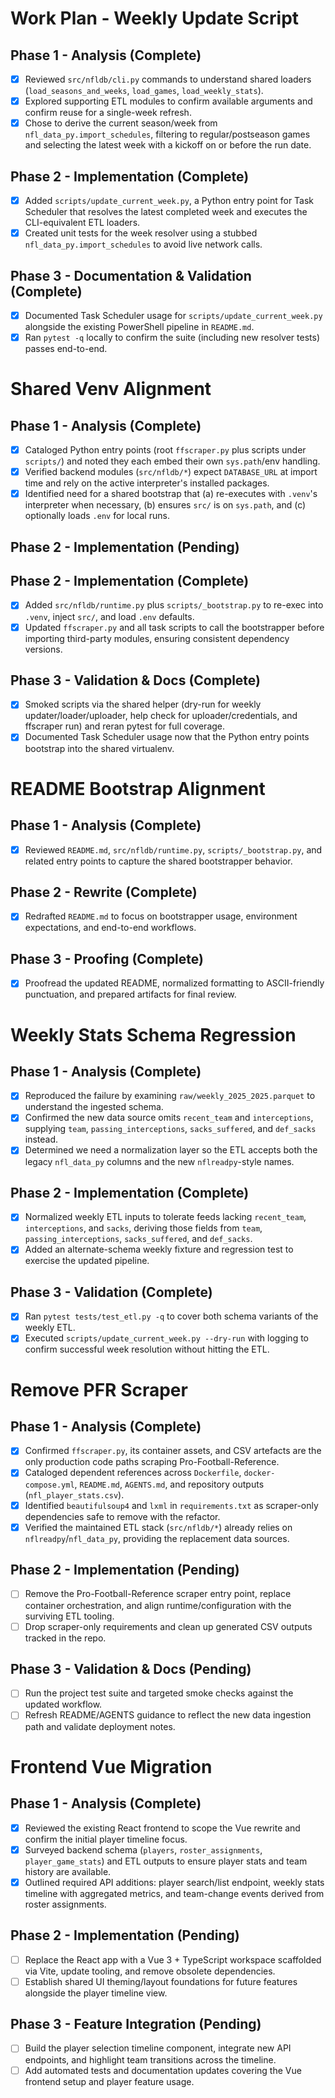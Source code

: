 # Work Plan - Weekly Update Script

## Phase 1 - Analysis (Complete)
- [x] Reviewed `src/nfldb/cli.py` commands to understand shared loaders (`load_seasons_and_weeks`, `load_games`, `load_weekly_stats`).
- [x] Explored supporting ETL modules to confirm available arguments and confirm reuse for a single-week refresh.
- [x] Chose to derive the current season/week from `nfl_data_py.import_schedules`, filtering to regular/postseason games and selecting the latest week with a kickoff on or before the run date.

## Phase 2 - Implementation (Complete)
- [x] Added `scripts/update_current_week.py`, a Python entry point for Task Scheduler that resolves the latest completed week and executes the CLI-equivalent ETL loaders.
- [x] Created unit tests for the week resolver using a stubbed `nfl_data_py.import_schedules` to avoid live network calls.

## Phase 3 - Documentation & Validation (Complete)
- [x] Documented Task Scheduler usage for `scripts/update_current_week.py` alongside the existing PowerShell pipeline in `README.md`.
- [x] Ran `pytest -q` locally to confirm the suite (including new resolver tests) passes end-to-end.

# Shared Venv Alignment

## Phase 1 - Analysis (Complete)
- [x] Cataloged Python entry points (root `ffscraper.py` plus scripts under `scripts/`) and noted they each embed their own `sys.path`/env handling.
- [x] Verified backend modules (`src/nfldb/*`) expect `DATABASE_URL` at import time and rely on the active interpreter's installed packages.
- [x] Identified need for a shared bootstrap that (a) re-executes with `.venv`'s interpreter when necessary, (b) ensures `src/` is on `sys.path`, and (c) optionally loads `.env` for local runs.

## Phase 2 - Implementation (Pending)
## Phase 2 - Implementation (Complete)
- [x] Added `src/nfldb/runtime.py` plus `scripts/_bootstrap.py` to re-exec into `.venv`, inject `src/`, and load `.env` defaults.
- [x] Updated `ffscraper.py` and all task scripts to call the bootstrapper before importing third-party modules, ensuring consistent dependency versions.

## Phase 3 - Validation & Docs (Complete)
- [x] Smoked scripts via the shared helper (dry-run for weekly updater/loader/uploader, help check for uploader/credentials, and ffscraper run) and reran pytest for full coverage.
- [x] Documented Task Scheduler usage now that the Python entry points bootstrap into the shared virtualenv.

# README Bootstrap Alignment

## Phase 1 - Analysis (Complete)
- [x] Reviewed `README.md`, `src/nfldb/runtime.py`, `scripts/_bootstrap.py`, and related entry points to capture the shared bootstrapper behavior.

## Phase 2 - Rewrite (Complete)
- [x] Redrafted `README.md` to focus on bootstrapper usage, environment expectations, and end-to-end workflows.

## Phase 3 - Proofing (Complete)
- [x] Proofread the updated README, normalized formatting to ASCII-friendly punctuation, and prepared artifacts for final review.

# Weekly Stats Schema Regression

## Phase 1 - Analysis (Complete)
- [x] Reproduced the failure by examining `raw/weekly_2025_2025.parquet` to understand the ingested schema.
- [x] Confirmed the new data source omits `recent_team` and `interceptions`, supplying `team`, `passing_interceptions`, `sacks_suffered`, and `def_sacks` instead.
- [x] Determined we need a normalization layer so the ETL accepts both the legacy `nfl_data_py` columns and the new `nflreadpy`-style names.

## Phase 2 - Implementation (Complete)
- [x] Normalized weekly ETL inputs to tolerate feeds lacking `recent_team`, `interceptions`, and `sacks`, deriving those fields from `team`, `passing_interceptions`, `sacks_suffered`, and `def_sacks`.
- [x] Added an alternate-schema weekly fixture and regression test to exercise the updated pipeline.

## Phase 3 - Validation (Complete)
- [x] Ran `pytest tests/test_etl.py -q` to cover both schema variants of the weekly ETL.
- [x] Executed `scripts/update_current_week.py --dry-run` with logging to confirm successful week resolution without hitting the ETL.

# Remove PFR Scraper

## Phase 1 - Analysis (Complete)
- [x] Confirmed `ffscraper.py`, its container assets, and CSV artefacts are the only production code paths scraping Pro-Football-Reference.
- [x] Cataloged dependent references across `Dockerfile`, `docker-compose.yml`, `README.md`, `AGENTS.md`, and repository outputs (`nfl_player_stats.csv`).
- [x] Identified `beautifulsoup4` and `lxml` in `requirements.txt` as scraper-only dependencies safe to remove with the refactor.
- [x] Verified the maintained ETL stack (`src/nfldb/*`) already relies on `nflreadpy`/`nfl_data_py`, providing the replacement data sources.

## Phase 2 - Implementation (Pending)
- [ ] Remove the Pro-Football-Reference scraper entry point, replace container orchestration, and align runtime/configuration with the surviving ETL tooling.
- [ ] Drop scraper-only requirements and clean up generated CSV outputs tracked in the repo.

## Phase 3 - Validation & Docs (Pending)
- [ ] Run the project test suite and targeted smoke checks against the updated workflow.
- [ ] Refresh README/AGENTS guidance to reflect the new data ingestion path and validate deployment notes.

# Frontend Vue Migration

## Phase 1 - Analysis (Complete)
- [x] Reviewed the existing React frontend to scope the Vue rewrite and confirm the initial player timeline focus.
- [x] Surveyed backend schema (`players`, `roster_assignments`, `player_game_stats`) and ETL outputs to ensure player stats and team history are available.
- [x] Outlined required API additions: player search/list endpoint, weekly stats timeline with aggregated metrics, and team-change events derived from roster assignments.

## Phase 2 - Implementation (Pending)
- [ ] Replace the React app with a Vue 3 + TypeScript workspace scaffolded via Vite, update tooling, and remove obsolete dependencies.
- [ ] Establish shared UI theming/layout foundations for future features alongside the player timeline view.

## Phase 3 - Feature Integration (Pending)
- [ ] Build the player selection timeline component, integrate new API endpoints, and highlight team transitions across the timeline.
- [ ] Add automated tests and documentation updates covering the Vue frontend setup and player feature usage.
